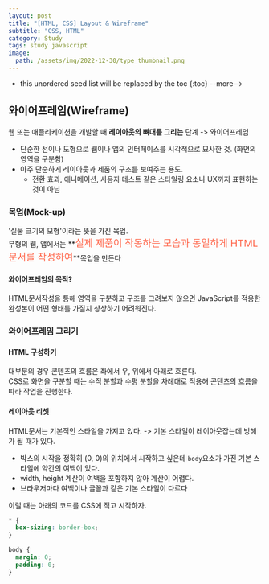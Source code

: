 ```yaml
---
layout: post
title: "[HTML, CSS] Layout & Wireframe"
subtitle: "CSS, HTML"
category: Study
tags: study javascript
image:
  path: /assets/img/2022-12-30/type_thumbnail.png
---
```


* this unordered seed list will be replaced by the toc
{:toc}
--more-->

## 와이어프레임(Wireframe)
웹 또는 애플리케이션을 개발할 때 **레이아웃의 뼈대를 그리는** 단계 -> 와이어프레임


- 단순한 선이나 도형으로 웹이나 앱의 인터페이스를 시각적으로 묘사한 것. (화면의 영역을 구분함)
- 아주 단순하게 레이아웃과 제품의 구조를 보여주는 용도.
  - 전환 효과, 애니메이션, 사용자 테스트 같은 스타일링 요소나 UX까지 표현하는 것이 아님

### 목업(Mock-up)
'실물 크기의 모형'이라는 뜻을 가진 목업.  
무형의 웹, 앱에서는 **<span style="font-size: 1.2rem; color: tomato">실제 제품이 작동하는 모습과 동일하게 HTML문서를 작성하여</span>**목업을 만든다

#### 와이어프레임의 목적?
HTML문서작성을 통해 영역을 구분하고 구조를 그려보지 않으면 JavaScript를 적용한 완성본이 어떤 형태를 가질지 상상하기 어려워진다.

### 와이어프레임 그리기
#### HTML 구성하기
대부분의 경우 콘텐츠의 흐름은 좌에서 우, 위에서 아래로 흐른다.  
CSS로 화면을 구분할 때는 수직 분할과 수평 분할을 차례대로 적용해 콘텐츠의 흐름을 따라 작업을 진행한다.

#### 레이아웃 리셋
HTML문서는 기본적인 스타일을 가지고 있다. -> 기본 스타일이 레이아웃잡는데 방해가 될 때가 있다.
  - 박스의 시작을 정확히 (0, 0)의 위치에서 시작하고 싶은데 `body`요소가 가진 기본 스타일에 약간의 여백이 있다.
  - width, height 계산이 여백을 포함하지 않아 계산이 어렵다.
  - 브라우저마다 여백이나 글꼴과 같은 기본 스타일이 다르다

이럴 때는 아래의 코드를 CSS에 적고 시작하자.

```CSS
* {
  box-sizing: border-box;
}

body {
  margin: 0;
  padding: 0;
}
```